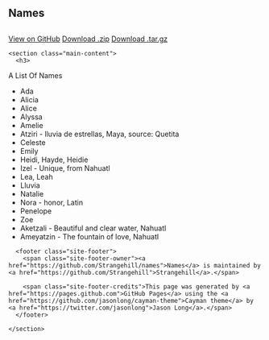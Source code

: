 ---
---
<!DOCTYPE html>
<html lang="en-us">
  <head>
    <meta charset="UTF-8">
    <title>Names by Strangehill</title>
    <meta name="viewport" content="width=device-width, initial-scale=1">
    <link rel="stylesheet" type="text/css" href="stylesheets/normalize.css" media="screen">
    <link href='https://fonts.googleapis.com/css?family=Open+Sans:400,700' rel='stylesheet' type='text/css'>
    <link rel="stylesheet" type="text/css" href="stylesheets/stylesheet.css" media="screen">
    <link rel="stylesheet" type="text/css" href="stylesheets/github-light.css" media="screen">
  </head>
  <body>
    <section class="page-header">
      <h1 class="project-name">Names</h1>
      <h2 class="project-tagline"></h2>
      <a href="https://github.com/Strangehill/names" class="btn">View on GitHub</a>
      <a href="https://github.com/Strangehill/names/zipball/master" class="btn">Download .zip</a>
      <a href="https://github.com/Strangehill/names/tarball/master" class="btn">Download .tar.gz</a>
    </section>

    <section class="main-content">
      <h3>
<a id="a-list-of-names" class="anchor" href="#a-list-of-names" aria-hidden="true"><span class="octicon octicon-link"></span></a>A List Of Names</h3>

<ul>
<li>Ada</li>
<li>Alicia</li>
<li>Alice</li>
<li>Alyssa</li>
<li>Amelie</li>
<li>Atziri - lluvia de estrellas, Maya, source: Quetita </li>
<li>Celeste</li>
<li>Emily</li>
<li>Heidi, Hayde, Heidie</li>
<li>Izel - Unique, from Nahuatl</li>
<li>Lea, Leah</li>
<li>Lluvia</li>
<li>Natalie</li>
<li>Nora - honor, Latin</li>
<li>Penelope</li>
<li>Zoe</li>
<li>Aketzali - Beautiful and clear water, Nahuatl</li>
<li>Ameyatzin - The fountain of love, Nahuatl</li>
</ul>

      <footer class="site-footer">
        <span class="site-footer-owner"><a href="https://github.com/Strangehill/names">Names</a> is maintained by <a href="https://github.com/Strangehill">Strangehill</a>.</span>

        <span class="site-footer-credits">This page was generated by <a href="https://pages.github.com">GitHub Pages</a> using the <a href="https://github.com/jasonlong/cayman-theme">Cayman theme</a> by <a href="https://twitter.com/jasonlong">Jason Long</a>.</span>
      </footer>

    </section>

  
  </body>
</html>
